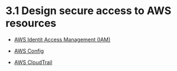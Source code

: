 # 3.1 Design secure access to AWS resources

* [AWS Identit Access Management (IAM)](iam)

* [AWS Config](config)

* [AWS CloudTrail](cloudtrail)
